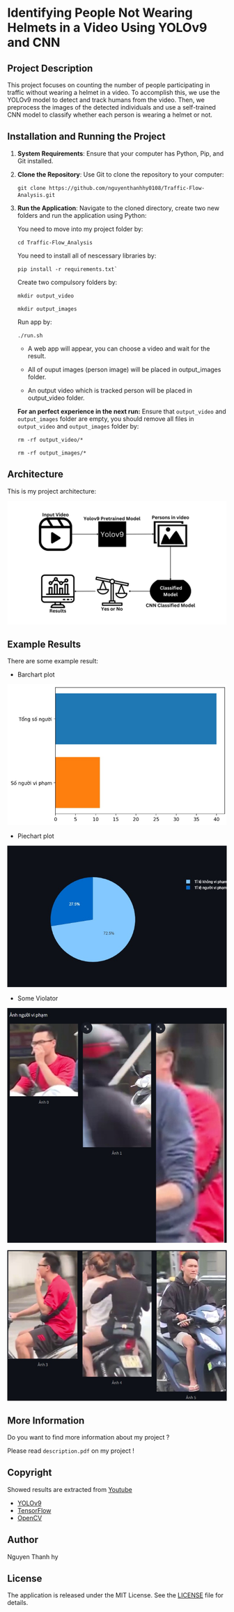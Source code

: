 # Identifying People Not Wearing Helmets in a Video Using YOLOv9 and CNN

## Project Description

This project focuses on counting the number of people participating in traffic without wearing a helmet in a video. To accomplish this, we use the YOLOv9 model to detect and track humans from the video. Then, we preprocess the images of the detected individuals and use a self-trained CNN model to classify whether each person is wearing a helmet or not.

## Installation and Running the Project

1. **System Requirements**: Ensure that your computer has Python, Pip, and Git installed.

2. **Clone the Repository**: Use Git to clone the repository to your computer:

    ```
    git clone https://github.com/nguyenthanhhy0108/Traffic-Flow-Analysis.git
    ```

3. **Run the Application**: Navigate to the cloned directory, create two new folders and run the application using Python:

    You need to move into my project folder by:
    ```
    cd Traffic-Flow_Analysis
    ```

    You need to install all of nescessary libraries by:
    ```
    pip install -r requirements.txt`
    ```

    Create two compulsory folders by:
    ```
    mkdir output_video
    ```
    ```
    mkdir output_images
    ```

    Run app by:
    ```
    ./run.sh
    ```
    
    * A web app will appear, you can choose a video and wait for the result.

    * All of ouput images (person image) will be placed in output_images folder.

    * An output video which is tracked person will be placed in output_video folder.

    **For an perfect experience in the next run:** Ensure that `output_video` and `output_images` folder are empty, you should remove all files in `output_video` and `output_images` folder by:

    ```
    rm -rf output_video/*
    ```

    ```
    rm -rf output_images/*
    ```

## Architecture

This is my project architecture:

![Architecture](readme_imgs\Yolov9.jpg)

## Example Results

There are some example result:

* Barchart plot

![Result1](readme_imgs\barchart.jpg)

* Piechart plot
  
![Result2](readme_imgs\pie.jpg)

* Some Violator

![Result3](readme_imgs\anh1.jpg)

![Result4](readme_imgs\anh2.jpg)

## More Information

Do you want to find more information about my project ?

Please read `description.pdf` on my project !

## Copyright

Showed results are extracted from [Youtube](https://www.youtube.com/watch?v=gWMDiKPI3Gg&t=39s)

- [YOLOv9](https://github.com/WongKinYiu/yolov9)
- [TensorFlow](https://www.tensorflow.org/)
- [OpenCV](https://opencv.org/)

## Author

Nguyen Thanh hy

## License

The application is released under the MIT License. See the [LICENSE](LICENSE) file for details.


